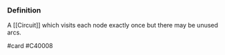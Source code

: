 ### Definition
A [[Circuit]] which visits each node exactly once but there may be unused arcs.

#card #C40008 